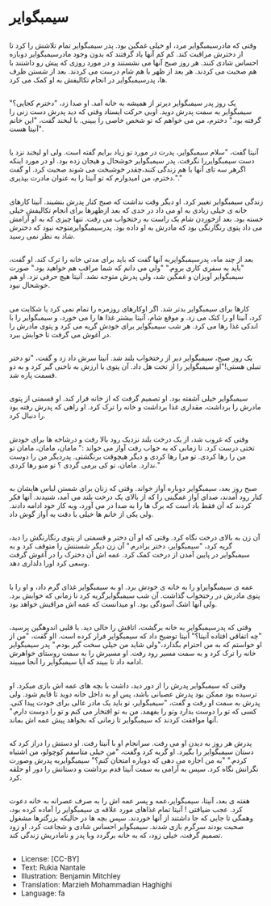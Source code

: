 # سیمبگوایر

##
وقتی که مادرسیمبگوایر مرد، او خیلی غمگین بود. پدر سیمبگوایر تمام تلاشش را کرد تا از دخترش مراقبت کند. کم کم آنها یاد گرفتند که بدون وجود مادرسیمبگوایر دوباره احساس شادی کنند. هر روز صبح آنها می نشستند و در مورد روزی که پیش رو داشتند با هم صحبت می کردند. هر بعد از ظهر با هم شام درست می کردند. بعد از شستن ظرف ها، پدرسیمبگوایر در انجام تکالیفش به او کمک می کرد.

##
یک روز پدر سیمبگوایر دیرتر از همیشه به خانه آمد. او صدا زد، "دخترم کجایی؟" سیمبگوایر به سمت پدرش دوید. اوبی حرکت ایستاد وقتی که دید پدرش دست زنی را گرفته بود." دخترم، من می خواهم که تو شخص خاصی را ببینی. با لبخند گفت، "این خانم آنیتا هست".

##
آنیتا گفت، "سلام سیمبگوایر، پدرت در مورد تو زیاد برایم گفته است. ولی او لبخند نزد یا دست سیمبگوایررا نگرفت. پدر سیمبگوایر خوشحال و هیجان زده بود. او در مورد اینکه اگرهر سه تای آنها با هم زندگی کنند،چقدر خوشبخت می شوند صحبت کرد. او گفت دخترم، من امیدوارم که تو آنیتا را به عنوان مادرت بپذیری."."

##
زندگی سیمبگوایر تغییر کرد. او دیگر وقت نداشت که صبح کنار پدرش بنشیند. آنیتا کارهای خانه ی خیلی زیادی به او می داد در حدی که بعد ازظهرها برای انجام تکالیفش خیلی خسته بود. بعد ازخوردن شام یک راست به رختخواب می رفت. تنها چیزی که به او آرامش می داد پتوی رنگارنگی بود که مادرش به او داده بود. پدرسیمبگوایرمتوجه نبود که دخترش شاد به نظر نمی رسید.

##
بعد از چند ماه، پدرسیمبگوایربه آنها گفت که باید برای مدتی خانه را ترک کند. او گفت، "باید به سفری کاری بروم." "ولی می دانم که شما مراقب هم خواهید بود." صورت سیمبگوایر آویزان و غمگین شد، ولی پدرش متوجه نشد. آنیتا هیچ حرفی نزد. او هم خوشحال نبود.

##
کارها برای سیمبگوایر بدتر شد. اگر اوکارهای روزمره را تمام نمی کرد یا شکایت می کرد، آنیتا او را کتک می زد. و موقع شام، آنیتا بیشتر غذا ها را می خورد، و سیمبگوایر را با اندکی غذا رها می کرد. هر شب سیمبگوایر برای خودش گریه می کرد و پتوی مادرش را در آغوش می گرفت تا خوابش ببرد.

##
یک روز صبح، سیمبگوایر دیر از رختخواب بلند شد. آنیتا سرش داد زد و گفت، "تو دختر تنبلی هستی!"او سیمبگوایر را از تخت هل داد. آن پتوی با ارزش به ناخنی گیر کرد و به دو قسمت پاره شد.

##
سیمبگوایر خیلی آشفته بود. او تصمیم گرفت که از خانه فرار کند. او قسمتی از پتوی مادرش را برداشت، مقداری غذا برداشت و خانه را ترک کرد. او راهی که پدرش رفته بود را دنبال کرد.

##
وقتی که غروب شد، از یک درخت بلند نزدیک رود بالا رفت و درشاخه ها برای خودش تختی درست کرد. تا زمانی که به خواب رفت آواز می خواند :" مامان، مامان، مامان تو من را رها کردی. تو مرا رها کردی و دیگر هیچوقت برنگشتی. پدردیگر من را دوست ندارد. مامان، تو کی برمی گردی ؟ تو منو رها کردی."

##
صبح روز بعد، سیمبگوایر دوباره آواز خواند. وقتی که زنان برای شستن لباس هایشان به کنار رود آمدند، صدای آواز غمگینی را که از بالای یک درخت بلند می آمد، شنیدند. آنها فکر کردند که آن فقط باد است که برگ ها را به صدا در می آورد، وبه کار خود ادامه دادند. ولی یکی از خانم ها خیلی با دقت به آواز گوش داد.

##
آن زن به بالای درخت نگاه کرد. وقتی که او آن دختر و قسمتی از پتوی رنگارنگش را دید، گریه کرد، "سیمبگوایر، دختر برادرم." آن زن دیگر شستنش را متوقف کرد و به سیمبگوایر در پایین آمدن از درخت کمک کرد. عمه اش آن دخترک را در آغوش گرفت وسعی کرد اورا دلداری دهد.

##
عمه ی سیمبگوایراو را به خانه ی خودش برد. او به سیمبگوایر غذای گرم داد، و او را با پتوی مادرش در رختخواب گذاشت. آن شب سیمبگوایرگریه کرد تا زمانی که خوابش برد. ولی آنها اشک آسودگی بود. او میدانست که عمه اش مراقبش خواهد بود.

##
وقتی که پدرسیمبگوایر به خانه برگشت، اتاقش را خالی دید. با قلبی اندوهگین پرسید، "چه اتفاقی افتاده آنیتا؟" آنیتا توضیح داد که سیمبگوایر فرار کرده است. ااو گفت، "من از او خواستم که به من احترام بگذارد،"ولی شاید من خیلی سخت گیر بودم." پدر سیمبگوایر خانه را ترک کرد و به سمت مسیر رود رفت. او مسیرش را به سمت روستای خواهرش ادامه داد تا ببیند که آیا سیمبگوایر را آنجا میبیند.

##
وقتی که سیمبگوایر پدرش را از دور دید، داشت با بچه های عمه اش بازی میکرد. او ترسیده بود ممکن بود پدرش عصبانی باشد، پس او به داخل خانه دوید تا قایم شود. ولی پدرش به سمت او رفت و گفت، "سیمبگوایر، تو باید یک مادر عالی برای خودت پیدا کنی. کسی که تو را دوست بدارد وتو را بفهمد. من به تو افتخار می کنم و تو را دوست دارم." آنها موافقت کردند که سیمبگوایر تا زمانی که بخواهد پیش عمه اش بماند.

##
پدرش هر روز به دیدن او می رفت. سرانجام او با آنیتا رفت. او دستش را دراز کرد که دستان سیمبگوایر را بگیرد. او گریه کرد وگفت، "من خیلی متاسفم کوچولو، من اشتباه کردم." "به من اجازه می دهی که دوباره امتحان کنم؟" سیمبگوایربه پدرش وصورت نگرانش نگاه کرد. سپس به آرامی به سمت آنیتا قدم برداشت و دستانش را دور او حلقه کرد.

##
هفته ی بعد، آنیتا، سیمبگوایر،عمه و پسر عمه اش را به صرف عصرانه به خانه دعوت کرد. عجب ضیافتی ! آنیتا تمام غذاهای مورد علاقه ی سیمبگوایر را آماده کرده بود، وهمگی تا جایی که جا داشتند از آنها خوردند. سپس بچه ها در حالیکه بزرگترها مشغول صحبت بودند سرگرم بازی شدند. سیمبگوایر احساس شادی و شجاعت کرد. او زود تصمیم گرفت، خیلی زود، که به خانه برگردد وبا پدر و نامادریش زندگی کند.

##
* License: [CC-BY]
* Text: Rukia Nantale
* Illustration: Benjamin Mitchley
* Translation: Marzieh Mohammadian Haghighi
* Language: fa
